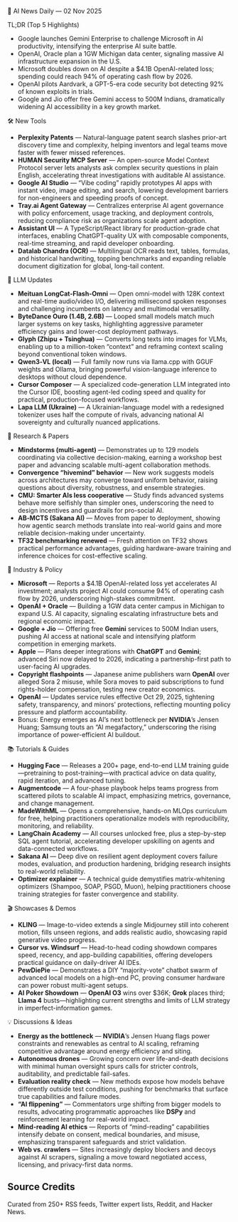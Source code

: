 📰 AI News Daily — 02 Nov 2025

TL;DR (Top 5 Highlights)
- Google launches Gemini Enterprise to challenge Microsoft in AI productivity, intensifying the enterprise AI suite battle.
- OpenAI, Oracle plan a 1GW Michigan data center, signaling massive AI infrastructure expansion in the U.S.
- Microsoft doubles down on AI despite a $4.1B OpenAI-related loss; spending could reach 94% of operating cash flow by 2026.
- OpenAI pilots Aardvark, a GPT-5-era code security bot detecting 92% of known exploits in trials.
- Google and Jio offer free Gemini access to 500M Indians, dramatically widening AI accessibility in a key growth market.

🛠️ New Tools
- **Perplexity Patents** — Natural-language patent search slashes prior-art discovery time and complexity, helping inventors and legal teams move faster with fewer missed references.
- **HUMAN Security MCP Server** — An open-source Model Context Protocol server lets analysts ask complex security questions in plain English, accelerating threat investigations with auditable AI assistance.
- **Google AI Studio** — “Vibe coding” rapidly prototypes AI apps with instant video, image editing, and search, lowering development barriers for non-engineers and speeding proofs of concept.
- **Tray.ai Agent Gateway** — Centralizes enterprise AI agent governance with policy enforcement, usage tracking, and deployment controls, reducing compliance risk as organizations scale agent adoption.
- **Assistant UI** — A TypeScript/React library for production-grade chat interfaces, enabling ChatGPT-quality UX with composable components, real-time streaming, and rapid developer onboarding.
- **Datalab Chandra (OCR)** — Multilingual OCR reads text, tables, formulas, and historical handwriting, topping benchmarks and expanding reliable document digitization for global, long-tail content.

🤖 LLM Updates
- **Meituan LongCat-Flash-Omni** — Open omni-model with 128K context and real-time audio/video I/O, delivering millisecond spoken responses and challenging incumbents on latency and multimodal versatility.
- **ByteDance Ouro (1.4B, 2.6B)** — Looped small models match much larger systems on key tasks, highlighting aggressive parameter efficiency gains and lower-cost deployment pathways.
- **Glyph (Zhipu + Tsinghua)** — Converts long texts into images for VLMs, enabling up to a million-token “context” and reframing context scaling beyond conventional token windows.
- **Qwen3‑VL (local)** — Full family now runs via llama.cpp with GGUF weights and Ollama, bringing powerful vision-language inference to desktops without cloud dependence.
- **Cursor Composer** — A specialized code-generation LLM integrated into the Cursor IDE, boosting agent-led coding speed and quality for practical, production-focused workflows.
- **Lapa LLM (Ukraine)** — A Ukrainian-language model with a redesigned tokenizer uses half the compute of rivals, advancing national AI sovereignty and culturally nuanced applications.

📑 Research & Papers
- **Mindstorms (multi-agent)** — Demonstrates up to 129 models coordinating via collective decision-making, earning a workshop best paper and advancing scalable multi-agent collaboration methods.
- **Convergence “hivemind” behavior** — New work suggests models across architectures may converge toward uniform behavior, raising questions about diversity, robustness, and ensemble strategies.
- **CMU: Smarter AIs less cooperative** — Study finds advanced systems behave more selfishly than simpler ones, underscoring the need to design incentives and guardrails for pro-social AI.
- **AB‑MCTS (Sakana AI)** — Moves from paper to deployment, showing how agentic search methods translate into real-world gains and more reliable decision-making under uncertainty.
- **TF32 benchmarking renewed** — Fresh attention on TF32 shows practical performance advantages, guiding hardware-aware training and inference choices for cost-effective scaling.

🏢 Industry & Policy
- **Microsoft** — Reports a $4.1B OpenAI-related loss yet accelerates AI investment; analysts project AI could consume 94% of operating cash flow by 2026, underscoring high-stakes commitment.
- **OpenAI + Oracle** — Building a 1GW data center campus in Michigan to expand U.S. AI capacity, signaling escalating infrastructure bets and regional economic impact.
- **Google + Jio** — Offering free **Gemini** services to 500M Indian users, pushing AI access at national scale and intensifying platform competition in emerging markets.
- **Apple** — Plans deeper integrations with **ChatGPT** and **Gemini**; advanced Siri now delayed to 2026, indicating a partnership-first path to user-facing AI upgrades.
- **Copyright flashpoints** — Japanese anime publishers warn **OpenAI** over alleged Sora 2 misuse, while Sora moves to paid subscriptions to fund rights-holder compensation, testing new creator economics.
- **OpenAI** — Updates service rules effective Oct 29, 2025, tightening safety, transparency, and minors’ protections, reflecting mounting policy pressure and platform accountability.
- Bonus: Energy emerges as AI’s next bottleneck per **NVIDIA**’s Jensen Huang; Samsung touts an “AI megafactory,” underscoring the rising importance of power-efficient AI buildout.

📚 Tutorials & Guides
- **Hugging Face** — Releases a 200+ page, end-to-end LLM training guide—pretraining to post-training—with practical advice on data quality, rapid iteration, and advanced tuning.
- **Augmentcode** — A four-phase playbook helps teams progress from scattered pilots to scalable AI impact, emphasizing metrics, governance, and change management.
- **MadeWithML** — Opens a comprehensive, hands-on MLOps curriculum for free, helping practitioners operationalize models with reproducibility, monitoring, and reliability.
- **LangChain Academy** — All courses unlocked free, plus a step-by-step SQL agent tutorial, accelerating developer upskilling on agents and data-connected workflows.
- **Sakana AI** — Deep dive on resilient agent deployment covers failure modes, evaluation, and production hardening, bridging research insights to real-world reliability.
- **Optimizer explainer** — A technical guide demystifies matrix-whitening optimizers (Shampoo, SOAP, PSGD, Muon), helping practitioners choose training strategies for faster convergence and stability.

🎬 Showcases & Demos
- **KLING** — Image-to-video extends a single Midjourney still into coherent motion, fills unseen regions, and adds realistic audio, showcasing rapid generative video progress.
- **Cursor vs. Windsurf** — Head-to-head coding showdown compares speed, recency, and app-building capabilities, offering developers practical guidance on daily-driver AI IDEs.
- **PewDiePie** — Demonstrates a DIY “majority-vote” chatbot swarm of advanced local models on a high-end PC, proving consumer hardware can power robust multi-agent setups.
- **AI Poker Showdown** — **OpenAI O3** wins over $36K; **Grok** places third; **Llama 4** busts—highlighting current strengths and limits of LLM strategy in imperfect-information games.

💡 Discussions & Ideas
- **Energy as the bottleneck** — **NVIDIA**’s Jensen Huang flags power constraints and renewables as central to AI scaling, reframing competitive advantage around energy efficiency and siting.
- **Autonomous drones** — Growing concern over life-and-death decisions with minimal human oversight spurs calls for stricter controls, auditability, and predictable fail-safes.
- **Evaluation reality check** — New methods expose how models behave differently outside test conditions, pushing for benchmarks that surface true capabilities and failure modes.
- **“AI flippening”** — Commentators urge shifting from bigger models to results, advocating programmatic approaches like **DSPy** and reinforcement learning for real-world impact.
- **Mind-reading AI ethics** — Reports of “mind-reading” capabilities intensify debate on consent, medical boundaries, and misuse, emphasizing transparent safeguards and strict validation.
- **Web vs. crawlers** — Sites increasingly deploy blockers and decoys against AI scrapers, signaling a move toward negotiated access, licensing, and privacy-first data norms.

## Source Credits  
Curated from 250+ RSS feeds, Twitter expert lists, Reddit, and Hacker News.